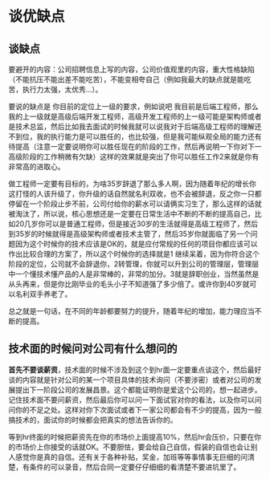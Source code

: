 # 谈优缺点
## 谈缺点

要避开的内容：公司招聘信息上写的内容，公司价值观里的内容，重大性格缺陷（不能抗压不能出差不能吃苦），不能变相夸自己（例如我最大的缺点就是能吃苦，执行力太强，太优秀...）。

要说的缺点是 你目前的定位上一级的要求，例如说吧 我目前是后端工程师，那么我的上一级就是高级后端开发工程师，高级开发工程师的上一级可能是架构师或者是技术总监，然后比如我去面试的时候我就可以说我对于后端高级工程师的理解还不到位，我的执行能力是可以胜任的，也比较强，但是我可能纵观全局的能力还有待提高（注意一定要说明你可以胜任现在的阶段的工作，然后再说明一下你对下一高级阶段的工作稍微有欠缺）这样的效果就是突出了你可以胜任工作2来就是你有非常高的进取心。

做工程师一定要有目标的，为啥35岁辞退了那么多人啊，因为随着年纪的增长你这打怪的人该升级了，你升级的话自然就名利双收，也不会被辞退，反之你一只都停留在一个阶段止步不前，公司付给你的薪水可以请俩实习生了，那么这样的话就被淘汰了，所以说，核心思想还是一定要在日常生活中不断的不断的提高自己，比如20几岁你可以是普通工程师，但是接近30岁的生活就得是高级工程师了，然后到35岁的时候就得是高级架构师或者技术主管了，然后35岁你就面临了另一个问题因为这个时候你的技术应该是OK的，就是应付常规的任何的项目你都应该可以作出比较合理的方案了，所以这个时候你的选择就是1 继续呆着，因为你符合这个阶段的定位，公司就不会辞退你，2转管理，你就可以升到公司的管理层，管理层中一个懂技术懂产品的人是非常棒的，非常的加分。3就是辞职创业，当然虽然是从头再来，但是你比刚毕业的毛头小子不知道强了多少倍了。或许你到40岁就可以名利双手养老了。

总之就是一句话，在不同的年龄都要努力的提升，随着年纪的增加，能力理应当不断的提高。
## 技术面的时候问对公司有什么想问的
**首先不要谈薪资**，技术面的时候不涉及到这个到hr面一定要重点谈这个，然后最好谈的内容就是针对公司的某一个项目具体的技术询问（不要涉密）或者对公司的发展提出下一阶段公司的发展昌景。这个都能证明你是爱这个公司的，想一起进步。记住技术面不要问薪资，然后最后你可以问一下面试官对你的看法，以及你可以问问你的不足之处。这样对你下次面试或者下一家公司都会有不少的提高，因为一般搞技术的，面试你的时候都会把真实的想法告诉你的。

等到hr终面的时候把薪资先在你的市场价上面提高10%，然后hr会压价，只要在你的市场价上你接受的话就OK。不要胆怯，要会给自己自信，假装的自信也会让别人感觉你是真的自信。还有关于各种补贴，奖金，加班等等事情事无巨细的问清楚，有条件的可以录音，然后合同一定要仔仔细细的看清楚不要进坑里了。
